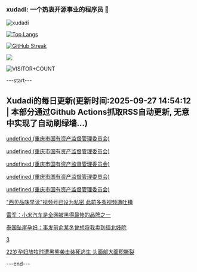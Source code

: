 ### xudadi: 一个热衷开源事业的程序员 👋

![xudadi](https://github-readme-stats-git-masterorgs-github-readme-stats-team.vercel.app/api?username=xudadi)

[![Top Langs](https://github-readme-stats.vercel.app/api/top-langs/?username=xudadi)](https://github.com/anuraghazra/github-readme-stats)

[![GitHub Streak](https://streak-stats.demolab.com?user=xudadi&locale=zh_Hans)](https://git.io/streak-stats)

![](https://raw.githubusercontent.com/xudadi/xudadi/main/assets/github-contribution-grid-snake.svg)

![VISITOR+COUNT](https://komarev.com/ghpvc/?username=xudadi&label=VISITOR+COUNT)


---start---

## Xudadi的每日更新(更新时间:2025-09-27 14:54:12 | 本部分通过Github Actions抓取RSS自动更新, 无意中实现了自动刷绿墙...)

[undefined (重庆市国有资产监督管理委员会)](https://dadilab.github.io/feeds/all.xml)

[undefined (重庆市国有资产监督管理委员会)](https://dadilab.github.io/feeds/all.xml)

[undefined (重庆市国有资产监督管理委员会)](https://dadilab.github.io/feeds/all.xml)

[undefined (重庆市国有资产监督管理委员会)](https://dadilab.github.io/feeds/all.xml)

[undefined (重庆市国有资产监督管理委员会)](https://dadilab.github.io/feeds/all.xml)

["西贝品味早读"视频号已设为私密 此前多条视频遭吐槽](https://m.163.com/news/article/KAFDEATB053469LG.html)

[雷军：小米汽车是全网被黑得最惨的品牌之一](https://m.163.com/news/article/KAFDEB4P053469LG.html)

[泰国坠崖孕妇：事发前俞某冬曾想将我卖到缅北妓院](https://m.163.com/news/article/KAFA93GU053469LG.html)

[3](https://m.163.com/touch/news/sub/domestic)

[22岁孕妇放牧时遭黑熊袭击装死逃生 头面部大面积撕裂](https://m.163.com/news/article/KAFA7QD30514R9OJ.html)

---end---
